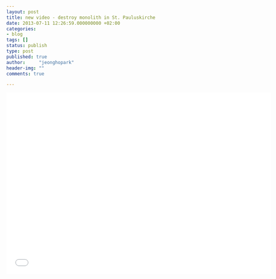 ```yaml
---
layout: post
title: new video - destroy monolith in St. Pauluskirche
date: 2013-07-11 12:26:59.000000000 +02:00
categories:
- blog
tags: []
status: publish
type: post
published: true
author:     "jeonghopark"
header-img: ""
comments: true

---
```

<iframe src="//player.vimeo.com/video/69964720" width="700" height="481" frameborder="0" webkitallowfullscreen mozallowfullscreen allowfullscreen></iframe>
